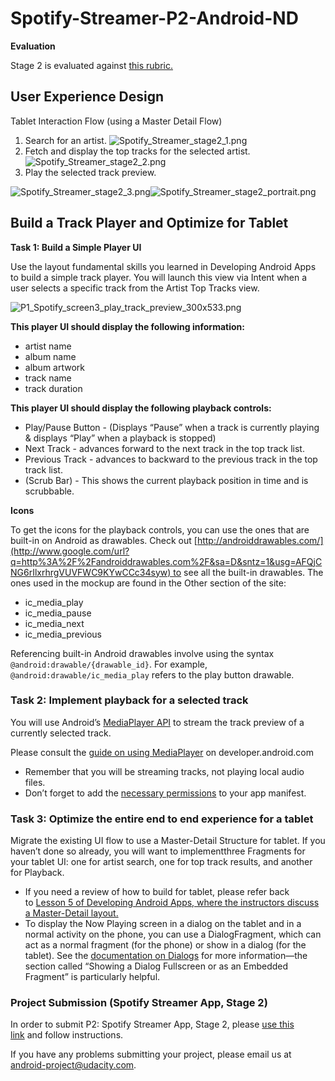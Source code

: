 # Spotify-Streamer-P2-Android-ND

**Evaluation**

Stage 2 is evaluated against [this rubric.](https://docs.google.com/document/d/1WAcuzWociiTXFBcV3Rx216ALL6TYUXwtfXOZzcd0TSU/pub?embedded=true)

## User Experience Design
Tablet Interaction Flow
(using a Master Detail Flow)
  1. Search for an artist. ![Spotify_Streamer_stage2_1.png](https://lh6.googleusercontent.com/KQOB_6B6k8p3DKnDZpcJfHg0DDFlGy0dxFCzpXP57a5uQFA3rGzf3xnxQlNKejF7_9NSxdVpFAQkvIQ_sZkuUPJmsiZuEiQcdevjKI5pz1D2rWK505nBiwTQJMN94ZVA8PyUAaY)
  2. Fetch and display the top tracks for the selected artist.![Spotify_Streamer_stage2_2.png](https://lh6.googleusercontent.com/1_VfckqlgdIEJozjXFY6PWt-Qhnh7d_A4LCbxuRUsSIH-yezq9DVNA1TssTZNgMKynwXhkYUIQ9Yf-VJcvV26XsVXP2qbW8dkx9pZSrFDE4A0ODuqU1UE4j3KrmmXh-EJHoWM-4)
  3. Play the selected track preview.
  
![Spotify_Streamer_stage2_3.png](https://lh5.googleusercontent.com/5X4E2Uprvd2ul-RvYlgiOyS6pwBKHXEnRn7CZ8QTPmAXyYefeSYlXj5z4dujGgO7mp1qFlNQo6_lQt1ASIArXCylXRFq3P2dP0mMDflSWkTPi5ksv-_vZpde7kRgJITsjDPpjUY)![Spotify_Streamer_stage2_portrait.png](https://lh3.googleusercontent.com/Em_jjruTP-gf2jDI-EPJ5TI6nWm7f15d5bR6dnvQJXdCqhyCcmL4tEtQ6V3kcIF6H8XQvpBFGnhckVLG3veVNGa1hxo6_0HT2lwzihbCCFQD2IxAZs-7XNrszuuGhWC-V2gCNYw)

## Build a Track Player and Optimize for Tablet 

**Task 1: Build a Simple Player UI**

Use the layout fundamental skills you learned in Developing Android Apps to build a simple track player. You will launch this view via Intent when a user selects a specific track from the Artist Top Tracks view.

![P1_Spotify_screen3_play_track_preview_300x533.png](https://lh6.googleusercontent.com/2LKwh1Z_kNrc3Jb86o6tmx3i9xzm-_UNZ-sM7SIk4XUKbZy00EjlUXj0O7OWG_FHEq-RYiC3m4P0iUZsHevMY1UfjYXsRUbv2u7mFOv_egUi035iJKjdGDL6DbtU-nuQGJKi88w)

**This player UI should display the following information:**
  * artist name
  * album name
  * album artwork
  * track name
  * track duration

**This player UI should display the following playback controls:**
  *   Play/Pause Button - (Displays “Pause” when a track is currently playing & displays “Play” when a playback is stopped)
  *   Next Track - advances forward to the next track in the top track list.
  *   Previous Track - advances to backward to the previous track in the top track list.
  *   (Scrub Bar) - This shows the current playback position in time and is scrubbable.
  
**Icons**

To get the icons for the playback controls, you can use the ones that are built-in on Android as drawables. Check out [http://androiddrawables.com/](http://www.google.com/url?q=http%3A%2F%2Fandroiddrawables.com%2F&sa=D&sntz=1&usg=AFQjCNG6rIlxrhrgVUVFWC9KYwCCc34syw) to see all the built-in drawables. The ones used in the mockup are found in the Other section of the site:

- ic_media_play
- ic_media_pause
- ic_media_next
- ic_media_previous

Referencing built-in Android drawables involve using the syntax `@android:drawable/{drawable_id}`. For example, `@android:drawable/ic_media_play` refers to the play button drawable.

### Task 2: Implement playback for a selected track

You will use Android’s [MediaPlayer API](http://developer.android.com/guide/topics/media/mediaplayer.html) to stream the track preview of a currently selected track.

Please consult the [guide on using MediaPlayer](http://developer.android.com/guide/topics/media/mediaplayer.html#mediaplayer) on developer.android.com

- Remember that you will be streaming tracks, not playing local audio files.
- Don’t forget to add the [necessary permissions](http://developer.android.com/guide/topics/media/mediaplayer.html#manifest) to your app manifest.

### Task 3: Optimize the entire end to end experience for a tablet

Migrate the existing UI flow to use a Master-Detail Structure for tablet. If you haven’t done so already, you will want to implementthree Fragments for your tablet UI: one for artist search, one for top track results, and another for Playback.

- If you need a review of how to build for tablet, please refer back to [Lesson 5 of Developing Android Apps, where the instructors discuss a Master-Detail layout.](https://www.google.com/url?q=https%3A%2F%2Fwww.udacity.com%2Fcourse%2Fviewer%23!%2Fc-ud853%2Fl-1623168625%2Fe-1603010052%2Fm-1673948920&sa=D&sntz=1&usg=AFQjCNFe2T2WKgD1Td1O_7kUBsA6D3MgKg)
- To display the Now Playing screen in a dialog on the tablet and in a normal activity on the phone, you can use a DialogFragment, which can act as a normal fragment (for the phone) or show in a dialog (for the tablet). See the [documentation on Dialogs](http://developer.android.com/guide/topics/ui/dialogs.html) for more information—the section called “Showing a Dialog Fullscreen or as an Embedded Fragment” is particularly helpful.

### Project Submission (Spotify Streamer App, Stage 2)

In order to submit P2: Spotify Streamer App, Stage 2, please [use this link](https://www.google.com/url?q=https%3A%2F%2Freview.udacity.com%2F%23!%2Fprojects%2F60&sa=D&sntz=1&usg=AFQjCNEsXInMOSl3VGQCPdtzqwf-DMpytQ) and follow instructions.

If you have any problems submitting your project, please email us at [android-project@udacity.com](mailto:android-project@udacity.com).
